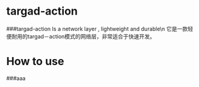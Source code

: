 # targad-action
###targad-action Is a network layer , lightweight and durable\n
它是一款轻便耐用的targad－action模式的网络层，非常适合于快速开发。
#  How to use
###aaa

       
